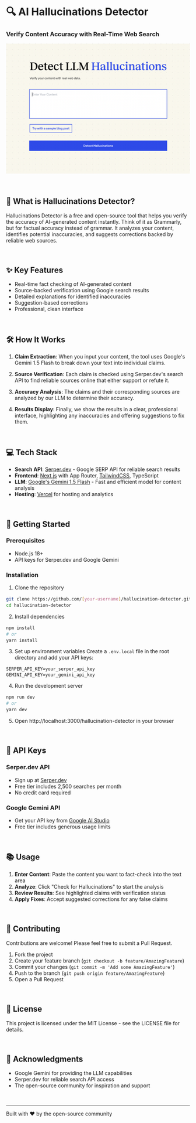 # 🔍 AI Hallucinations Detector

### Verify Content Accuracy with Real-Time Web Search

![Screenshot](./public/opengraph-image.jpg)

<br>

## 🎯 What is Hallucinations Detector?

Hallucinations Detector is a free and open-source tool that helps you verify the accuracy of AI-generated content instantly. Think of it as Grammarly, but for factual accuracy instead of grammar. It analyzes your content, identifies potential inaccuracies, and suggests corrections backed by reliable web sources.

<br>

## ✨ Key Features

- Real-time fact checking of AI-generated content
- Source-backed verification using Google search results
- Detailed explanations for identified inaccuracies
- Suggestion-based corrections
- Professional, clean interface

<br>

## 🛠️ How It Works

1. **Claim Extraction**: When you input your content, the tool uses Google's Gemini 1.5 Flash to break down your text into individual claims.

2. **Source Verification**: Each claim is checked using Serper.dev's search API to find reliable sources online that either support or refute it.

3. **Accuracy Analysis**: The claims and their corresponding sources are analyzed by our LLM to determine their accuracy.

4. **Results Display**: Finally, we show the results in a clear, professional interface, highlighting any inaccuracies and offering suggestions to fix them.

<br>

## 💻 Tech Stack

- **Search API**: [Serper.dev](https://serper.dev) - Google SERP API for reliable search results
- **Frontend**: [Next.js](https://nextjs.org/docs) with App Router, [TailwindCSS](https://tailwindcss.com), TypeScript
- **LLM**: [Google's Gemini 1.5 Flash](https://deepmind.google/technologies/gemini/flash/) - Fast and efficient model for content analysis
- **Hosting**: [Vercel](https://vercel.com/) for hosting and analytics

<br>

## 🚀 Getting Started

### Prerequisites

- Node.js 18+
- API keys for Serper.dev and Google Gemini

### Installation

1. Clone the repository

```bash
git clone https://github.com/[your-username]/hallucination-detector.git
cd hallucination-detector
```

2. Install dependencies

```bash
npm install
# or
yarn install
```

3. Set up environment variables
   Create a `.env.local` file in the root directory and add your API keys:

```
SERPER_API_KEY=your_serper_api_key
GEMINI_API_KEY=your_gemini_api_key
```

4. Run the development server

```bash
npm run dev
# or
yarn dev
```

5. Open http://localhost:3000/hallucination-detector in your browser

<br>

## 🔑 API Keys

### Serper.dev API

- Sign up at [Serper.dev](https://serper.dev)
- Free tier includes 2,500 searches per month
- No credit card required

### Google Gemini API

- Get your API key from [Google AI Studio](https://aistudio.google.com/app/apikey)
- Free tier includes generous usage limits

<br>

## 📚 Usage

1. **Enter Content**: Paste the content you want to fact-check into the text area
2. **Analyze**: Click "Check for Hallucinations" to start the analysis
3. **Review Results**: See highlighted claims with verification status
4. **Apply Fixes**: Accept suggested corrections for any false claims

<br>

## 🤝 Contributing

Contributions are welcome! Please feel free to submit a Pull Request.

1. Fork the project
2. Create your feature branch (`git checkout -b feature/AmazingFeature`)
3. Commit your changes (`git commit -m 'Add some AmazingFeature'`)
4. Push to the branch (`git push origin feature/AmazingFeature`)
5. Open a Pull Request

<br>

## 📄 License

This project is licensed under the MIT License - see the LICENSE file for details.

<br>

## 🙏 Acknowledgments

- Google Gemini for providing the LLM capabilities
- Serper.dev for reliable search API access
- The open-source community for inspiration and support

<br>

---

Built with ❤️ by the open-source community
